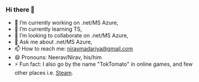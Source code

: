 ### Hi there 👋

- 🔭 I’m currently working on .net/MS Azure,
- 🌱 I’m currently learning TS,
- 👯 I’m looking to collaborate on .net/MS Azure,
- 💬 Ask me about .net/MS Azure,
- 📫 How to reach me: niravmadariya@gmail.com
- 😄 Pronouns: Neerav/Nirav, his/him
- ⚡ Fun fact: I also go by the name "TokTomato" in online games, and few other places i.e. <a href="https://steamcommunity.com/id/toktomato">Steam</a>.
